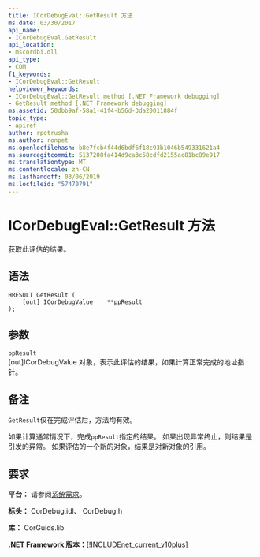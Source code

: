 ```yaml
---
title: ICorDebugEval::GetResult 方法
ms.date: 03/30/2017
api_name:
- ICorDebugEval.GetResult
api_location:
- mscordbi.dll
api_type:
- COM
f1_keywords:
- ICorDebugEval::GetResult
helpviewer_keywords:
- ICorDebugEval::GetResult method [.NET Framework debugging]
- GetResult method [.NET Framework debugging]
ms.assetid: 50dbb9af-58a1-41f4-b56d-3da20011884f
topic_type:
- apiref
author: rpetrusha
ms.author: ronpet
ms.openlocfilehash: b8e7fcb4f44d6bdf6f18c93b1046b549331621a4
ms.sourcegitcommit: 5137208fa414d9ca3c58cdfd2155ac81bc89e917
ms.translationtype: MT
ms.contentlocale: zh-CN
ms.lasthandoff: 03/06/2019
ms.locfileid: "57470791"
---
```

# <a name="icordebugevalgetresult-method"></a>ICorDebugEval::GetResult 方法
获取此评估的结果。  
  
## <a name="syntax"></a>语法  
  
```  
HRESULT GetResult (  
    [out] ICorDebugValue    **ppResult  
);  
```  
  
## <a name="parameters"></a>参数  
 `ppResult`  
 [out]ICorDebugValue 对象，表示此评估的结果，如果计算正常完成的地址指针。  
  
## <a name="remarks"></a>备注  
 `GetResult`仅在完成评估后，方法均有效。  
  
 如果计算通常情况下，完成`ppResult`指定的结果。 如果出现异常终止，则结果是引发的异常。 如果评估的一个新的对象，结果是对新对象的引用。  
  
## <a name="requirements"></a>要求  
 **平台：** 请参阅[系统需求](../../../../docs/framework/get-started/system-requirements.md)。  
  
 **标头：** CorDebug.idl、 CorDebug.h  
  
 **库：** CorGuids.lib  
  
 **.NET Framework 版本：**[!INCLUDE[net_current_v10plus](../../../../includes/net-current-v10plus-md.md)]
